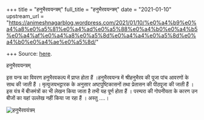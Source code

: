 +++
title = "हनुभैरवयन्त्रम्"
full_title = "हनुभैरवयन्त्रम्"
date = "2021-01-10"
upstream_url = "https://animeshnagarblog.wordpress.com/2021/01/10/%e0%a4%b9%e0%a4%a8%e0%a5%81%e0%a4%ad%e0%a5%88%e0%a4%b0%e0%a4%b5%e0%a4%af%e0%a4%a8%e0%a5%8d%e0%a4%a4%e0%a5%8d%e0%a4%b0%e0%a4%ae%e0%a5%8d/"

+++
Source: [here](https://animeshnagarblog.wordpress.com/2021/01/10/%e0%a4%b9%e0%a4%a8%e0%a5%81%e0%a4%ad%e0%a5%88%e0%a4%b0%e0%a4%b5%e0%a4%af%e0%a4%a8%e0%a5%8d%e0%a4%a4%e0%a5%8d%e0%a4%b0%e0%a4%ae%e0%a5%8d/).

हनुभैरवयन्त्रम्

इस यन्त्र का विवरण हनुभैरवकल्प में प्राप्त होता हैं ।हनुभैरवयन्त्र में
श्रीहनुभैरव की पूजा पांच आवरणों के साथ की जाती हैं । मृत्युजयभट्टारक के
अनुसार अष्टपुष्टिकासनों तथा प्रेतासन की पीठपूजा की जाती हैं । इस यंत्र
में बीजमंत्रों का भी लेखन किया जाता है तभी यह पूर्ण होता हैं । परम्परा
की गोपनीयता के कारण उन बीजों का यहां उल्लेख नहीं किया जा रहा हैं । अस्तु
….।

![हनुभैरवयंत्रम्](https://animeshnagarblog.files.wordpress.com/2021/01/img_20210110_1128228854624108949763519.jpg?w=300)

